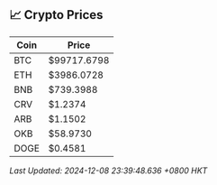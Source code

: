 ## 📈 Crypto Prices

| Coin | Price |
| ---- | ----- |
| BTC | $99717.6798 |
| ETH | $3986.0728 |
| BNB | $739.3988 |
| CRV | $1.2374 |
| ARB | $1.1502 |
| OKB | $58.9730 |
| DOGE | $0.4581 |

_Last Updated: 2024-12-08 23:39:48.636 +0800 HKT_